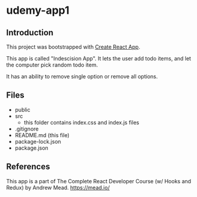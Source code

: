 # udemy-app1

## Introduction

This project was bootstrapped with [Create React App](https://github.com/facebook/create-react-app).

This app is called "Indescision App". It lets the user add todo items, and let the computer pick random todo item. 

It has an ability to remove single option or remove all options. 



## Files

- public
- src
  - this folder contains index.css and index.js files
- .gitignore
- README.md (this file)
- package-lock.json
- package.json





## References

This app is a part of The Complete React Developer Course (w/ Hooks and Redux) by Andrew Mead. https://mead.io/





